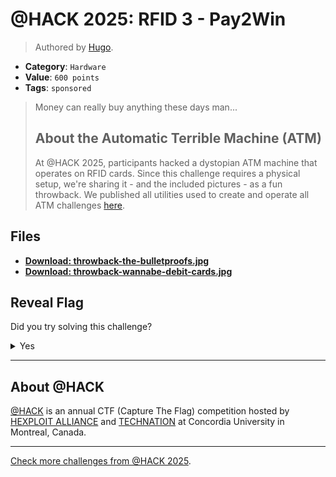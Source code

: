 # @HACK 2025: RFID 3 - Pay2Win

> Authored by [Hugo](https://github.com/hkerma).

- **Category**: `Hardware`
- **Value**: `600 points`
- **Tags**: `sponsored`

> Money can really buy anything these days man...
> 
> ## About the Automatic Terrible Machine (ATM)
> At @HACK 2025, participants hacked a dystopian ATM machine that operates on RFID cards. 
> Since this challenge requires a physical setup, we're sharing it - and the included pictures - as a fun throwback. 
> We published all utilities used to create and operate all ATM challenges [here](https://github.com/athack-ctf/chall2025-atm-rfid-utilities).
> 

## Files
- **[Download: throwback-the-bulletproofs.jpg](https://github.com/athack-ctf/chall2025-rfid-3-pay2win/raw/refs/heads/main/offline-artifacts/throwback-the-bulletproofs.jpg)**
- **[Download: throwback-wannabe-debit-cards.jpg](https://github.com/athack-ctf/chall2025-rfid-3-pay2win/raw/refs/heads/main/offline-artifacts/throwback-wannabe-debit-cards.jpg)**

## Reveal Flag

Did you try solving this challenge?
<details>
<summary>
Yes
</summary>

Did you **REALLY** try solving this challenge?

<details>
<summary>
Yes, I promise!
</summary>

Flag: `ATHACKCTF{printf('$money$');}`

</details>
</details>


---

## About @HACK
[@HACK](https://athackctf.com/) is an annual CTF (Capture The Flag) competition hosted by [HEXPLOIT ALLIANCE](https://hexploit-alliance.com/) and [TECHNATION](https://technationcanada.ca/) at Concordia University in Montreal, Canada.

---
[Check more challenges from @HACK 2025](https://github.com/athack-ctf/AtHackCTF-2025-Challenges).